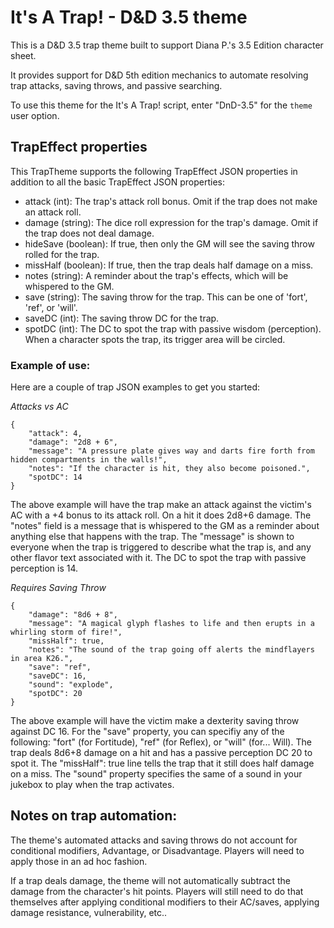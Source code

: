 # It's A Trap! - D&D 3.5 theme

This is a D&D 3.5 trap theme built to support Diana P.'s 3.5 Edition character sheet.

It provides support for D&D 5th edition mechanics to automate resolving trap
attacks, saving throws, and passive searching.

To use this theme for the It's A Trap! script, enter "DnD-3.5" for the ```theme``` user option.

## TrapEffect properties

This TrapTheme supports the following TrapEffect JSON properties in addition
to all the basic TrapEffect JSON properties:
* attack (int): The trap's attack roll bonus. Omit if the trap does not make an attack roll.
* damage (string): The dice roll expression for the trap's damage. Omit if the trap does not deal damage.
* hideSave (boolean): If true, then only the GM will see the saving throw rolled for the trap.
* missHalf (boolean): If true, then the trap deals half damage on a miss.
* notes (string): A reminder about the trap's effects, which will be whispered to the GM.
* save (string): The saving throw for the trap. This can be one of 'fort', 'ref', or 'will'.
* saveDC (int): The saving throw DC for the trap.
* spotDC (int): The DC to spot the trap with passive wisdom (perception). When a character spots the trap, its trigger area will be circled.

### Example of use:

Here are a couple of trap JSON examples to get you started:

*Attacks vs AC*

```
{
	"attack": 4,
	"damage": "2d8 + 6",
	"message": "A pressure plate gives way and darts fire forth from hidden compartments in the walls!",
	"notes": "If the character is hit, they also become poisoned.",
	"spotDC": 14
}
```
The above example will have the trap make an attack against the victim's AC with a +4 bonus to its attack roll.
On a hit it does 2d8+6 damage.
The "notes" field is a message that is whispered to the GM as a reminder about anything else that happens with the trap.
The "message" is shown to everyone when the trap is triggered to describe what the trap is, and any other flavor text associated with it.
The DC to spot the trap with passive perception is 14.

*Requires Saving Throw*

```
{
	"damage": "8d6 + 8",
	"message": "A magical glyph flashes to life and then erupts in a whirling storm of fire!",
	"missHalf": true,
	"notes": "The sound of the trap going off alerts the mindflayers in area K26.",
	"save": "ref",
	"saveDC": 16,
	"sound": "explode",
	"spotDC": 20
}
```
The above example will have the victim make a dexterity saving throw against DC 16. For the "save" property, you can specifiy any of the following: "fort" (for Fortitude), "ref" (for Reflex), or "will" (for... Will).
The trap deals 8d6+8 damage on a hit and has a passive perception DC 20 to spot it.
The "missHalf": true line tells the trap that it still does half damage on a miss.
The "sound" property specifies the same of a sound in your jukebox to play when the trap activates.


## Notes on trap automation:
The theme's automated attacks and saving throws do not account for conditional
modifiers, Advantage, or Disadvantage. Players will need to apply those in an
ad hoc fashion.

If a trap deals damage, the theme will not automatically subtract
the damage from the character's hit points. Players will still need to do that
themselves after applying conditional modifiers to their AC/saves,
applying damage resistance, vulnerability, etc..
